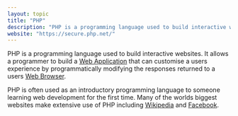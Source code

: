```yaml
---
layout: topic
title: "PHP"
description: "PHP is a programming language used to build interactive websites."
website: "https://secure.php.net/"
---
```


PHP is a programming language used to build interactive websites. It allows a programmer to build a [Web Application](web-application) that can customise a users experience by programmatically modifying the responses returned to a users [Web Browser](web-browser).

PHP is often used as an introductory programming language to someone learning web development for the first time. Many of the worlds biggest websites make extensive use of PHP including [Wikipedia](https://wikipedia.org) and [Facebook](https://facebook.com).
